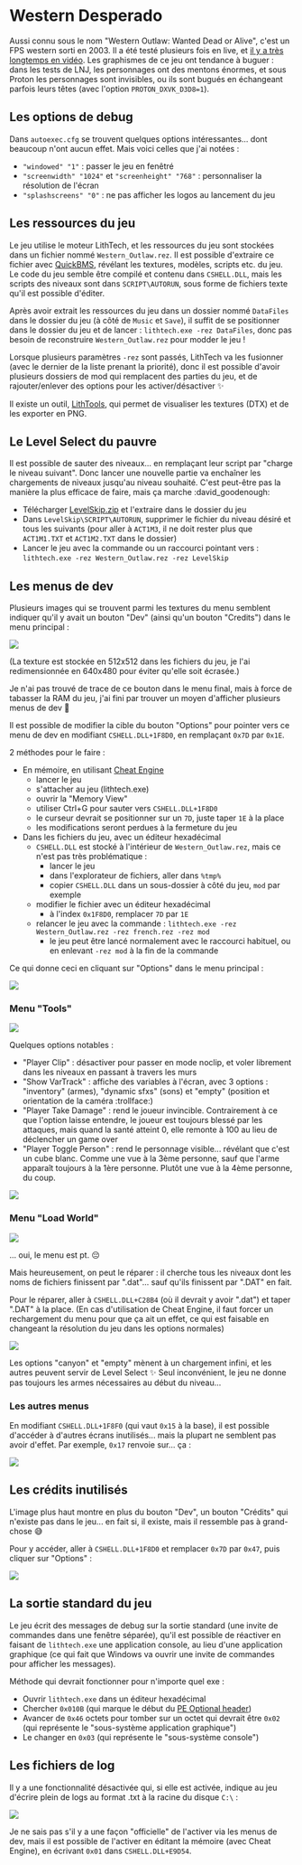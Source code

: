 # Western Desperado

Aussi connu sous le nom "Western Outlaw: Wanted Dead or Alive", c'est un FPS western sorti en 2003. Il a été testé plusieurs fois en live, et [il y a très longtemps en vidéo](https://www.youtube.com/watch?v=gLab1W8lT8Y). Les graphismes de ce jeu ont tendance à buguer : dans les tests de LNJ, les personnages ont des mentons énormes, et sous Proton les personnages sont invisibles, ou ils sont bugués en échangeant parfois leurs têtes (avec l'option `PROTON_DXVK_D3D8=1`).

## Les options de debug

Dans `autoexec.cfg` se trouvent quelques options intéressantes... dont beaucoup n'ont aucun effet. Mais voici celles que j'ai notées :

- `"windowed" "1"` : passer le jeu en fenêtré
- `"screenwidth" "1024"` et `"screenheight" "768"` : personnaliser la résolution de l'écran
- `"splashscreens" "0"` : ne pas afficher les logos au lancement du jeu

## Les ressources du jeu

Le jeu utilise le moteur LithTech, et les ressources du jeu sont stockées dans un fichier nommé `Western_Outlaw.rez`. Il est possible d'extraire ce fichier avec [QuickBMS](https://aluigi.altervista.org/quickbms.htm), révélant les textures, modèles, scripts etc. du jeu. Le code du jeu semble être compilé et contenu dans `CSHELL.DLL`, mais les scripts des niveaux sont dans `SCRIPT\AUTORUN`, sous forme de fichiers texte qu'il est possible d'éditer.

Après avoir extrait les ressources du jeu dans un dossier nommé `DataFiles` dans le dossier du jeu (à côté de `Music` et `Save`), il suffit de se positionner dans le dossier du jeu et de lancer : `lithtech.exe -rez DataFiles`, donc pas besoin de reconstruire `Western_Outlaw.rez` pour modder le jeu !

Lorsque plusieurs paramètres `-rez` sont passés, LithTech va les fusionner (avec le dernier de la liste prenant la priorité), donc il est possible d'avoir plusieurs dossiers de mod qui remplacent des parties du jeu, et de rajouter/enlever des options pour les activer/désactiver :sparkles:

Il existe un outil, [LithTools](https://haekb.itch.io/lithtools), qui permet de visualiser les textures (DTX) et de les exporter en PNG.

## Le Level Select du pauvre

Il est possible de sauter des niveaux... en remplaçant leur script par "charge le niveau suivant". Donc lancer une nouvelle partie va enchaîner les chargements de niveaux jusqu'au niveau souhaité. C'est peut-être pas la manière la plus efficace de faire, mais ça marche :david_goodenough:

- Télécharger [LevelSkip.zip](https://github.com/maddie480/BazarLNJ/raw/refs/heads/main/WesternDesperado/LevelSkip.zip) et l'extraire dans le dossier du jeu
- Dans `LevelSkip\SCRIPT\AUTORUN`, supprimer le fichier du niveau désiré et tous les suivants (pour aller à `ACT1M3`, il ne doit rester plus que `ACT1M1.TXT` et `ACT1M2.TXT` dans le dossier)
- Lancer le jeu avec la commande ou un raccourci pointant vers : `lithtech.exe -rez Western_Outlaw.rez -rez LevelSkip`

## Les menus de dev

Plusieurs images qui se trouvent parmi les textures du menu semblent indiquer qu'il y avait un bouton "Dev" (ainsi qu'un bouton "Credits") dans le menu principal :

![](complete_menu.png)

(La texture est stockée en 512x512 dans les fichiers du jeu, je l'ai redimensionnée en 640x480 pour éviter qu'elle soit écrasée.)

Je n'ai pas trouvé de trace de ce bouton dans le menu final, mais à force de tabasser la RAM du jeu, j'ai fini par trouver un moyen d'afficher plusieurs menus de dev :tada:

Il est possible de modifier la cible du bouton "Options" pour pointer vers ce menu de dev en modifiant `CSHELL.DLL+1F8D0`, en remplaçant `0x7D` par `0x1E`.

2 méthodes pour le faire :

- En mémoire, en utilisant [Cheat Engine](https://www.cheatengine.org/)
  - lancer le jeu
  - s'attacher au jeu (lithtech.exe)
  - ouvrir la "Memory View"
  - utiliser Ctrl+G pour sauter vers `CSHELL.DLL+1F8D0`
  - le curseur devrait se positionner sur un `7D`, juste taper `1E` à la place
  - les modifications seront perdues à la fermeture du jeu
- Dans les fichiers du jeu, avec un éditeur hexadécimal
  - `CSHELL.DLL` est stocké à l'intérieur de `Western_Outlaw.rez`, mais ce n'est pas très problématique :
    - lancer le jeu
    - dans l'explorateur de fichiers, aller dans `%tmp%`
    - copier `CSHELL.DLL` dans un sous-dossier à côté du jeu, `mod` par exemple
  - modifier le fichier avec un éditeur hexadécimal
    - à l'index `0x1F8D0`, remplacer `7D` par `1E`
  - relancer le jeu avec la commande : `lithtech.exe -rez Western_Outlaw.rez -rez french.rez -rez mod`
    - le jeu peut être lancé normalement avec le raccourci habituel, ou en enlevant `-rez mod` à la fin de la commande

Ce qui donne ceci en cliquant sur "Options" dans le menu principal :

![](dev_main.png)

### Menu "Tools"

![](dev_tools.png)

Quelques options notables :
- "Player Clip" : désactiver pour passer en mode noclip, et voler librement dans les niveaux en passant à travers les murs
- "Show VarTrack" : affiche des variables à l'écran, avec 3 options : "inventory" (armes), "dynamic sfxs" (sons) et "empty" (position et orientation de la caméra :trollface:)
- "Player Take Damage" : rend le joueur invincible. Contrairement à ce que l'option laisse entendre, le joueur est toujours blessé par les attaques, mais quand la santé atteint 0, elle remonte à 100 au lieu de déclencher un game over
- "Player Toggle Person" : rend le personnage visible... révélant que c'est un cube blanc. Comme une vue à la 3ème personne, sauf que l'arme apparaît toujours à la 1ère personne. Plutôt une vue à la 4ème personne, du coup.

![](dev_person.png)

### Menu "Load World"

![](dev_load_world_cpt.png)

... oui, le menu est pt. :pensive:

Mais heureusement, on peut le réparer : il cherche tous les niveaux dont les noms de fichiers finissent par ".dat"... sauf qu'ils finissent par ".DAT" en fait.

Pour le réparer, aller à `CSHELL.DLL+C28B4` (où il devrait y avoir ".dat") et taper ".DAT" à la place. (En cas d'utilisation de Cheat Engine, il faut forcer un rechargement du menu pour que ça ait un effet, ce qui est faisable en changeant la résolution du jeu dans les options normales)

![](dev_load_world.png)

Les options "canyon" et "empty" mènent à un chargement infini, et les autres peuvent servir de Level Select :sparkles: Seul inconvénient, le jeu ne donne pas toujours les armes nécessaires au début du niveau...

### Les autres menus

En modifiant `CSHELL.DLL+1F8F0` (qui vaut `0x15` à la base), il est possible d'accéder à d'autres écrans inutilisés... mais la plupart ne semblent pas avoir d'effet. Par exemple, `0x17` renvoie sur... ça :

![](dev_prop_edit.png)

## Les crédits inutilisés

L'image plus haut montre en plus du bouton "Dev", un bouton "Crédits" qui n'existe pas dans le jeu... en fait si, il existe, mais il ressemble pas à grand-chose :sweat_smile:

Pour y accéder, aller à `CSHELL.DLL+1F8D0` et remplacer `0x7D` par `0x47`, puis cliquer sur "Options" :

![](credits.png)

## La sortie standard du jeu

Le jeu écrit des messages de debug sur la sortie standard (une invite de commandes dans une fenêtre séparée), qu'il est possible de réactiver en faisant de `lithtech.exe` une application console, au lieu d'une application graphique (ce qui fait que Windows va ouvrir une invite de commandes pour afficher les messages).

Méthode qui devrait fonctionner pour n'importe quel exe :

- Ouvrir `lithtech.exe` dans un éditeur hexadécimal
- Chercher `0x010B` (qui marque le début du [PE Optional header](https://wiki.osdev.org/PE#Optional_header))
- Avancer de `0x46` octets pour tomber sur un octet qui devrait être `0x02` (qui représente le "sous-système application graphique")
- Le changer en `0x03` (qui représente le "sous-système console")

## Les fichiers de log

Il y a une fonctionnalité désactivée qui, si elle est activée, indique au jeu d'écrire plein de logs au format .txt à la racine du disque `C:\` :

![](logfiles.png)

Je ne sais pas s'il y a une façon "officielle" de l'activer via les menus de dev, mais il est possible de l'activer en éditant la mémoire (avec Cheat Engine), en écrivant `0x01` dans `CSHELL.DLL+E9D54`.
